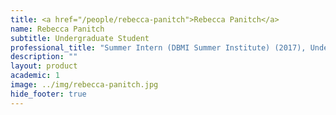```yaml
---
title: <a href="/people/rebecca-panitch">Rebecca Panitch</a>
name: Rebecca Panitch
subtitle: Undergraduate Student
professional_title: "Summer Intern (DBMI Summer Institute) (2017), Undergraduate student at Brandeis University, Neuroscience and Biology"  # Joined professional titles
description: ""
layout: product
academic: 1
image: ../img/rebecca-panitch.jpg
hide_footer: true
---
```

